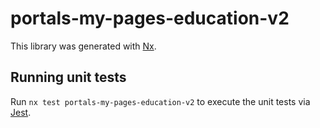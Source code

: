# portals-my-pages-education-v2

This library was generated with [Nx](https://nx.dev).

## Running unit tests

Run `nx test portals-my-pages-education-v2` to execute the unit tests via [Jest](https://jestjs.io).

